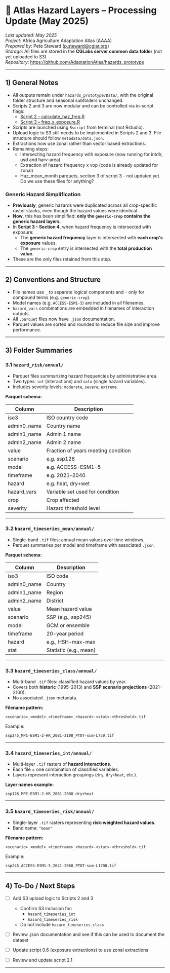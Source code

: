 # 📘 Atlas Hazard Layers – Processing Update (May 2025)

_Last updated: May 2025_  
_Project_: Africa Agriculture Adaptation Atlas (AAAA)  
_Prepared by_: Pete Steward (p.steward@cgiar.org)  
_Storage_: All files are stored in the **CGLabs server common data folder** (not yet uploaded to S3)  
_Repository_: https://github.com/AdaptationAtlas/hazards_prototype

---

## 1) General Notes

- All outputs remain under `hazards_prototype/Data/`, with the original folder structure and seasonal subfolders unchanged.
- Scripts 2 and 3 are now modular and can be controlled via in-script flags:
  - [Script 2 – calculate_haz_freq.R](https://github.com/AdaptationAtlas/hazards_prototype/blob/main/R/2_calculate_haz_freq.R)
  - [Script 3 – freq_x_exposure.R](https://github.com/AdaptationAtlas/hazards_prototype/blob/main/R/3_freq_x_exposure.R)
- Scripts are launched using `Rscript` from terminal (not Rstudio).
- Upload logic to S3 still needs to be implemented in Scripts 2 and 3. File structure should follow `metadata/data.json`.
- Extractions now use zonal rather than vector based extractions.
- Remaining steps:
  - Intersecting hazard frequency with exposure (now running for intdlr, usd and harv-area)
  - Extraction of hazard frequency x vop (code is already updated for zonal)
  - Haz_mean_month parquets, section 3 of script 3 - not updated yet. Do we use these files for anything?   

### Generic Hazard Simplification

- **Previously**, generic hazards were duplicated across all crop-specific raster stacks, even though the hazard values were identical.
- **Now**, this has been simplified: **only the `generic-crop` contains the generic hazard layers**.
- In **Script 3 – Section 4**, when hazard frequency is intersected with exposure:
  - The **generic hazard frequency** layer is intersected with **each crop's exposure** values.
  - The `generic-crop` entry is intersected with the **total production value**.
- These are the only files retained from this step.

---

## 2) Conventions and Structure

- File names use `_` to separate logical components and `-` only for compound terms (e.g. `generic-crop`).
- Model names (e.g. `ACCESS-ESM1-5`) are included in all filenames.
- `hazard_vars` combinations are embedded in filenames of interaction outputs.
- All `.parquet` files now have `.json` documentation.
- Parquet values are sorted and rounded to reduce file size and improve performance.

---

## 3) Folder Summaries

### 3.1 `hazard_risk/annual/`

- Parquet files summarizing hazard frequencies by administrative area.
- Two types: `int` (interactions) and `solo` (single hazard variables).
- Includes severity levels: `moderate`, `severe`, `extreme`.

**Parquet schema:**

| Column         | Description                          |
|----------------|--------------------------------------|
| iso3           | ISO country code                     |
| admin0_name    | Country name                         |
| admin1_name    | Admin 1 name                         |
| admin2_name    | Admin 2 name                         |
| value          | Fraction of years meeting condition  |
| scenario       | e.g. ssp126                          |
| model          | e.g. ACCESS-ESM1-5                   |
| timeframe      | e.g. 2021–2040                       |
| hazard         | e.g. heat, dry+wet                   |
| hazard_vars    | Variable set used for condition      |
| crop           | Crop affected                        |
| severity       | Hazard threshold level               |

---

### 3.2 `hazard_timeseries_mean/annual/`

- Single-band `.tif` files: annual mean values over time windows.
- Parquet summaries per model and timeframe with associated `.json`.

**Parquet schema:**

| Column       | Description                    |
|--------------|--------------------------------|
| iso3         | ISO code                       |
| admin0_name  | Country                        |
| admin1_name  | Region                         |
| admin2_name  | District                       |
| value        | Mean hazard value              |
| scenario     | SSP (e.g., ssp245)             |
| model        | GCM or ensemble                |
| timeframe    | 20-year period                 |
| hazard       | e.g., HSH-max-max              |
| stat         | Statistic (e.g., mean)         |

---

### 3.3 `hazard_timeseries_class/annual/`

- Multi-band `.tif` files: classified hazard values by year.
- Covers both **historic** (1995–2013) and **SSP scenario projections** (2021–2100).
- No associated `.json` metadata.

**Filename pattern:**

```
<scenario>_<model>_<timeframe>_<hazard>-<stat>-<threshold>.tif
```

Example:
```
ssp245_MPI-ESM1-2-HR_2081-2100_PTOT-sum-L750.tif
```

---

### 3.4 `hazard_timeseries_int/annual/`

- Multi-layer `.tif` rasters of **hazard interactions**.
- Each file = one combination of classified variables.
- Layers represent interaction groupings (`dry`, `dry+heat`, etc.).

**Layer names example:**
```
ssp126_MPI-ESM1-2-HR_2061-2080_dry+heat
```

---

### 3.5 `hazard_timeseries_risk/annual/`

- Single-layer `.tif` rasters representing **risk-weighted hazard values**.
- Band name: `"mean"`

**Filename pattern:**
```
<scenario>_<model>_<timeframe>_<hazard>-<stat>-<threshold>.tif
```

Example:
```
ssp245_ACCESS-ESM1-5_2041-2060_PTOT-sum-L1700.tif
```

---

## 4) To-Do / Next Steps

- [ ] Add S3 upload logic to Scripts 2 and 3
  - Confirm S3 inclusion for:
    - `hazard_timeseries_int`
    - `hazard_timeseries_risk`
  - Do not include `hazard_timeseries_class`
- [ ] Review .json documentation and see if this can be used to document the dataset
- [ ] Update script 0.6 (exposure extractions) to use zonal extractions
- [ ] Review and update script 2.1


---
